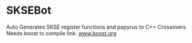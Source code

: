 # SKSEBot
Auto Generates SKSE register functions and papyrus to C++ Crossovers
Needs boost to compile link: www.boost.org
